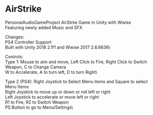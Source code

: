 # AirStrike
PersonalAudioGameProject
AirStrke Game in Unity with Wwise\
Featuring newly added Music and SFX

Changes:\
PS4 Controller Support\
Built with Unity 2018 2.1f1 and Wwise 2017 2.6.6636\

Controls:\
Type 1: Mouse to aim and move, Left Click to Fire, Right Click to Switch Weapon, C to Change Camera\
W to Accelerate, A to turn left, D to turn Right\

Type 2 (PS4): Right Joystick to Select Menu items and Square to select Menu Items\
Right Joystick to move up or down or roll left or right\
Left Joystick to accelerate or move left or right\
R1 to Fire, R2 to Switch Weapon\
PS Button to go to Menu/Settings\
